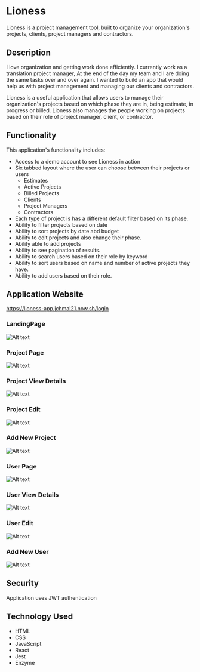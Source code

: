 # Lioness
Lioness is a project management tool, built to organize your organization's projects, clients, project managers and contractors.

## Description
I love organization and getting work done efficiently. I currently work as a translation project manager, At the end of the day my team and I are doing the same tasks over and over again. I wanted to build an app that would help us with project management and managing our clients and contractors.

Lioness is a useful application that allows users to manage their organization's projects based on which phase they are in, being estimate, in progress or billed. Lioness also manages the people working on projects based on their role of project manager, client, or contractor. 

## Functionality
This application's functionality includes:
* Access to a demo account to see Lioness in action
* Six tabbed layout where the user can choose between their projects or users 
    * Estimates
    * Active Projects
    * Billed Projects
    * Clients
    * Project Managers
    * Contractors
* Each type of project is has a different default filter based on its phase. 
* Ability to filter projects based on date 
* Ability to sort projects by date abd budget 
* Ability to edit projects and also change their phase. 
* Ability able to add projects
* Ability to see pagination of results. 
* Ability to search users based on their role by keyword
* Ability to sort users based on name and number of active projects they have. 
* Ability to add users based on their role.

## Application Website
https://lioness-app.jchmai21.now.sh/login

### LandingPage 
![Alt text](Readme.Screenshots/Lioness-LandingPage.png?raw=true "Lioness-LandingPage")

### Project Page
![Alt text](Readme.Screenshots/ProjectPage.png?raw=true "Lioness Project Page")

### Project View Details
![Alt text](Readme.Screenshots/ProjectPage.png?raw=true "Lioness Project Page")

### Project Edit 
![Alt text](Readme.Screenshots/ProjectViewDetails.png?raw=true "Project Edit")

### Add New Project
![Alt text](Readme.Screenshots/ProjectsAddNew.png?raw=true "Lioness Project Page")

### User Page
![Alt text](Readme.Screenshots/UsersPage.png?raw=true "Lioness Project Page")

### User View Details
![Alt text](Readme.Screenshots/Users-view.png?raw=true 
"Lioness project details")

### User Edit 
![Alt text](Readme.Screenshots/Users-Edit.png?raw=true "Project Edit")

### Add New User
![Alt text](Readme.Screenshots/Users-add-new.png?raw=true "Lioness Project Page")




## Security
Application uses JWT authentication

## Technology Used
* HTML
* CSS
* JavaScript
* React
* Jest
* Enzyme


